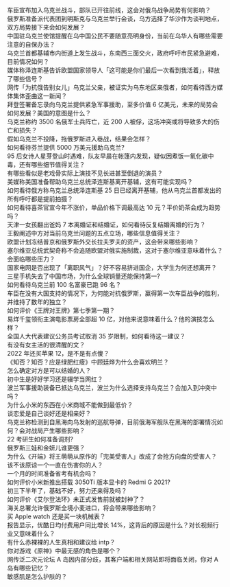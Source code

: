 车臣宣布加入乌克兰战斗，部队已开往前线，这会对俄乌战争局势有何影响？  
俄罗斯准备派代表团到明斯克与乌克兰举行会谈，乌方选择了华沙作为谈判地点，双方局势接下来会如何发展？  
中国驻乌克兰使馆提醒在乌中国公民不要随意亮明身份，当前在乌华人有哪些需要注意的自保办法？  
乌克兰首都基辅市内街道上发生战斗，东南西三面交火，政府呼吁市民紧急避难，目前情况如何？  
媒体称泽连斯基告诉欧盟国家领导人「这可能是你们最后一次看到我活着」，释放了哪些信号？  
网传「为抗俄告别女儿」乌克兰父亲，被证实为乌东地区亲俄者，如何看待西方媒体集体歪曲这一新闻？  
拜登签署备忘录向乌克兰提供紧急军事援助，至多价值 6 亿美元，未来的局势会如何发展？美国的意图是什么？  
乌克兰称约 3500 名俄军士兵阵亡，近 200 人被俘，这场冲突或将导致多大的伤亡和损失？  
假如乌克兰不投降，拖俄罗斯进入巷战，结果会怎样？  
如何看待芬兰提供 5000 万美元援助乌克兰?  
95 后女诗人星芽登山时遇难，队友早晨在帐篷内发现，疑似因煮饭一氧化碳中毒，还有哪些细节值得关注？  
有哪些看似是老戏骨实际上演技不见长进甚至倒退的演员？  
美媒称美国准备帮助乌克兰总统泽连斯基离开基辅，这有可能实现吗？  
如何看待俄方称乌克兰总统泽连斯基 25 日已经离开基辅，他从乌克兰首都发出的所有呼吁都是提前拍摄？  
如何看待喜茶官宣今年不涨价，单品价格下调最高达 10 元？平价奶茶会成为趋势吗？  
天津一女孩翻出爸妈 7 本离婚证和结婚证，如何看待反复结婚离婚的行为？  
王毅阐述中方对当前乌克兰问题的五点立场，哪些信息值得关注？  
欧盟计划冻结普京和俄罗斯外交长拉夫罗夫的资产，这会带来哪些影响？  
塞尔维亚总统武契奇称不会追随欧盟对俄实施制裁，这对于塞尔维亚意味着什么？会面临哪些压力？  
国家电网是否出现了「离职风气」？好不容易挤进国企，大学生为何还想离开？  
三星手机失去了中国市场，为什么全球销量还能保持第一?  
如何看待乌克兰前 100 名富豪已跑 96 名？  
车臣在没有大国支持的情况下，为何能对抗俄罗斯，赢得第一次车臣战争的胜利，并维持了数年的独立？  
如何评价《王牌对王牌》第七季第一期？  
易烊千玺领衔主演电影票房全部超 10 亿，对他来说意味着什么？他的演技怎么样？  
全国人大代表建议公务员考试取消 35 岁限制，如何看待这一建议？  
有没有女主活的很清醒的文？  
2022 年还买苹果 12，是不是有点傻？  
《知否？知否？应是绿肥红瘦》中顾廷烨为什么会喜欢明兰？  
怎么确定对方是可以结婚的人？  
初中生是好好学习还是辍学当网红？  
波兰军事援助装备已抵达乌克兰，波兰为什么选择支持乌克兰？会加入到冲突中吗？  
为什么小米的东西在小米商城不能做到最低价？  
谈恋爱是自己谈好还是相亲好？  
乌克兰称检测到自黑海向乌发射的巡航导弹，目前俄海军舰队在黑海的部署情况如何？会对战局产生哪些影响？  
22 考研生如何准备调剂?  
俄罗斯三娃和金妍儿谁更强？  
为什么《开端》将王萌萌从原作的「完美受害人」改成了会抢方向盘的受害人？  
该不该原谅一个一直在伤害你的人？  
一个月的时间准备省考有机会吗？  
如何评价小米新推出搭载 3050Ti 版本显卡的 Redmi G 2021?  
初三下半年了，基础不好，努力还来得及吗？  
如何评价《艾尔登法环》未正式发售前就被封神了？  
海关总署允许俄罗斯全境小麦进口，将会带来哪些影响？  
买 Apple watch 还是买一块机械表？  
报告显示，优酷日均付费用户同比增长 14%，这背后的原因是什么？对长视频行业又意味着什么？  
有什么赤裸裸的人生真相和建议给 intp？  
你对游戏《原神》中最无感的角色是哪个？  
网传泛二次元论坛 A 岛因内部分歧，其客户端和相关网站即将面临关闭，你对 A 岛有哪些记忆？  
敏感肌是怎么护肤的？  

